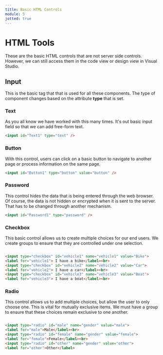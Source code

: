```yaml
---
title: Basic HTML Controls
module: 5
jotted: true
---
```


# HTML Tools

These are the basic HTML controls that are not server side controls.  However, we can still access them in the code view or design view in Visual Studio.

## Input

This is the basic tag that that is used for all these components.  The type of component changes based on the attribute **type** that is set.

### Text

As you all know we have worked with this many times. It's out basic input field so that we can add free-form text.

```html
<input id="Text1" type="text" />
```

### Button

With this control, users can click on a basic button to navigate to another page or process information on the same page.

```html
<input id="Button1" type="button" value="button" />
```

### Password

This control hides the data that is being entered through the web browser.  Of course, the data is not hidden or encrypted when it is sent to the server.  That has to be changed through another mechanism.

```html
<input id="Password1" type="password" />
```

### Checkbox

This basic control allows us to create multiple choices for our end users.  We create groups to ensure that they are controlled under one selection.

```html

<input type="checkbox" id="vehicle1" name="vehicle1" value="Bike">
<label for="vehicle1"> I have a bike</label><br>
<input type="checkbox" id="vehicle2" name="vehicle2" value="Car">
<label for="vehicle2"> I have a car</label><br>
<input type="checkbox" id="vehicle3" name="vehicle3" value="Boat">
<label for="vehicle3"> I have a boat</label><br>

```

### Radio

This control allows us to add multiple choices, but allow the user to only choose one.  This is vital for mutually exclusive items.  We must have a group to ensure that these choices remain exclusive to one another.

```html

<input type="radio" id="male" name="gender" value="male">
<label for="male">Male</label><br>
<input type="radio" id="female" name="gender" value="female">
<label for="female">Female</label><br>
<input type="radio" id="other" name="gender" value="other">
<label for="other">Other</label>

```